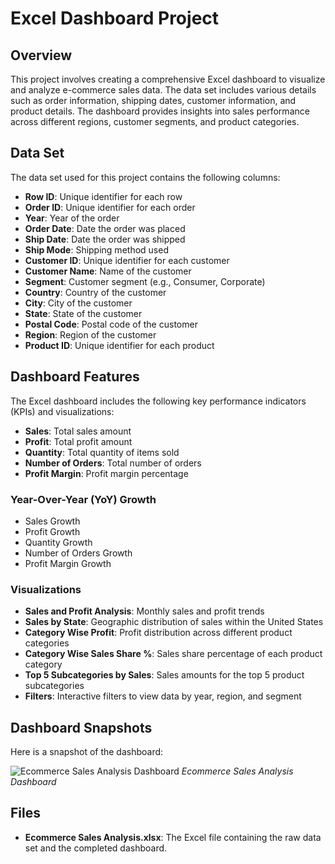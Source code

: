 # Excel Dashboard Project

## Overview
This project involves creating a comprehensive Excel dashboard to visualize and analyze e-commerce sales data. The data set includes various details such as order information, shipping dates, customer information, and product details. The dashboard provides insights into sales performance across different regions, customer segments, and product categories.

## Data Set
The data set used for this project contains the following columns:
- **Row ID**: Unique identifier for each row
- **Order ID**: Unique identifier for each order
- **Year**: Year of the order
- **Order Date**: Date the order was placed
- **Ship Date**: Date the order was shipped
- **Ship Mode**: Shipping method used
- **Customer ID**: Unique identifier for each customer
- **Customer Name**: Name of the customer
- **Segment**: Customer segment (e.g., Consumer, Corporate)
- **Country**: Country of the customer
- **City**: City of the customer
- **State**: State of the customer
- **Postal Code**: Postal code of the customer
- **Region**: Region of the customer
- **Product ID**: Unique identifier for each product

## Dashboard Features
The Excel dashboard includes the following key performance indicators (KPIs) and visualizations:
- **Sales**: Total sales amount
- **Profit**: Total profit amount
- **Quantity**: Total quantity of items sold
- **Number of Orders**: Total number of orders
- **Profit Margin**: Profit margin percentage

### Year-Over-Year (YoY) Growth
- Sales Growth
- Profit Growth
- Quantity Growth
- Number of Orders Growth
- Profit Margin Growth

### Visualizations
- **Sales and Profit Analysis**: Monthly sales and profit trends
- **Sales by State**: Geographic distribution of sales within the United States
- **Category Wise Profit**: Profit distribution across different product categories
- **Category Wise Sales Share %**: Sales share percentage of each product category
- **Top 5 Subcategories by Sales**: Sales amounts for the top 5 product subcategories
- **Filters**: Interactive filters to view data by year, region, and segment

## Dashboard Snapshots
Here is a snapshot of the dashboard:

![Ecommerce Sales Analysis Dashboard](images/dashboard_overview.png)
*Ecommerce Sales Analysis Dashboard*

## Files
- **Ecommerce Sales Analysis.xlsx**: The Excel file containing the raw data set and the completed dashboard.
